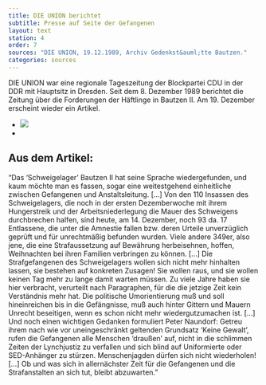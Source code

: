 ```yaml
---
title: DIE UNION berichtet
subtitle: Presse auf Seite der Gefangenen
layout: text
station: 4
order: 7
sources: "DIE UNION, 19.12.1989, Archiv Gedenkst&auml;tte Bautzen."
categories: sources
--- 
```

DIE UNION war eine regionale Tageszeitung der Blockpartei CDU in der DDR mit Hauptsitz in Dresden. Seit dem 8. Dezember 1989 berichtet die Zeitung &uuml;ber die Forderungen der H&auml;ftlinge in Bautzen II. Am 19. Dezember erscheint wieder ein Artikel.

<ul class="carousel">
	<li><a href="{{ site.gallerypath }}/4_G_Oeffentlichkeit_Quelle_DieUnion_Schweigelager_19-12-1989.jpg" data-lightbox="gallery-1"><img src="{{ site.gallerypath }}/4_G_Oeffentlichkeit_Quelle_DieUnion_Schweigelager_19-12-1989.jpg"></a></li>
	<li><a href="{{ site.gallerypath }}/4_G_Oeffentlichkeit_Quelle_DieUnion_Schweigelager2_19-12-1989.jpg" data-lightbox="gallery-1"></a></li>
</ul>

## Aus dem Artikel:

&ldquo;Das &lsquo;Schweigelager&rsquo; Bautzen II hat seine Sprache wiedergefunden, und kaum m&ouml;chte man es fassen, sogar eine weitestgehend einheitliche zwischen Gefangenen und Anstaltsleitung. [&hellip;] Von den 110 Insassen des Schweigelagers, die noch in der ersten Dezemberwoche mit ihrem Hungerstreik und der Arbeitsniederlegung die Mauer des Schweigens durchbrechen halfen, sind heute, am 14. Dezember, noch 93 da. 17 Entlassene, die unter die Amnestie fallen bzw. deren Urteile unverz&uuml;glich gepr&uuml;ft und f&uuml;r unrechtm&auml;&szlig;ig befunden wurden. Viele andere 349er, also jene, die eine Strafaussetzung auf Bew&auml;hrung herbeisehnen, hoffen, Weihnachten bei ihren Familien verbringen zu k&ouml;nnen. [&hellip;] Die Strafgefangenen des Schweigelagers wollen sich nicht mehr hinhalten lassen, sie bestehen auf konkreten Zusagen! Sie wollen raus, und sie wollen keinen Tag mehr zu lange damit warten m&uuml;ssen. Zu viele Jahre haben sie hier verbracht, verurteilt nach Paragraphen, f&uuml;r die die jetzige Zeit kein Verst&auml;ndnis mehr hat. Die politische Umorientierung mu&szlig; und soll hineinreichen bis in die Gef&auml;ngnisse, mu&szlig; auch hinter Gittern und Mauern Unrecht beseitigen, wenn es schon nicht mehr wiedergutzumachen ist. [&hellip;] Und noch einen wichtigen Gedanken formuliert Peter Naundorf: Getreu ihrem nach wie vor uneingeschr&auml;nkt geltenden Grundsatz &lsquo;Keine Gewalt&rsquo;, rufen die Gefangenen alle Menschen &lsquo;drau&szlig;en&rsquo; auf, nicht in die schlimmen Zeiten der Lynchjustiz zu verfallen und sich blind auf Uniformierte oder SED-Anh&auml;nger zu st&uuml;rzen. Menschenjagden d&uuml;rfen sich nicht wiederholen! [&hellip;] Ob und was sich in allern&auml;chster Zeit f&uuml;r die Gefangenen und die Strafanstalten an sich tut, bleibt abzuwarten.&rdquo;